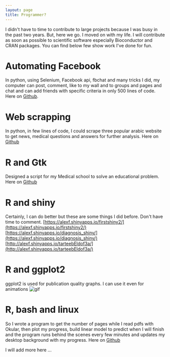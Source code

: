 ```yaml
---
layout: page
title: Programmer?
---
```


I didn't have to time to contribute to large projects because I was busy in the past two years. But, here we go. I moved on with my life. I will contribute as soon as possible to scientific software especially Bioconductor and CRAN packages. You can find below few show work I've done for fun.

# Automating Facebook
In python, using Selenium, Facebook api, fbchat and many tricks I did, my computer can post, comment, like to my wall and to groups and pages and chat and can add friends  with specific criteria in only 500 lines of code. Here on [Github](https://github.com/ahmedelmahy/Automating-Facebook).


# Web scrapping
In python, in few lines of code, I could scrape three popular arabic website to get news, medical questions and answers for further analysis. Here on [Github](https://github.com/ahmedelmahy/webscraping_showcase
)


# R and Gtk
Designed a script for my Medical school to solve an educational problem. Here on [Github](https://github.com/ahmedelmahy/elective)

# R and shiny
Certainly, I can do better but these are some things I did before. Don't have time to comment.
[https://alexf.shinyapps.io/firstshiny2/](https://alexf.shinyapps.io/firstshiny2/)
[https://alexf.shinyapps.io/diagnosis_shiny/](https://alexf.shinyapps.io/diagnosis_shiny/)
[http://alexf.shinyapps.io/tarteebEldof3a/](http://alexf.shinyapps.io/tarteebEldof3a/)

# R and ggplot2
ggplot2 is used for publication quality graphs. I can use it even for animations
![gif]({{site.url}}/assets/animation289finalj.gif)

# R, bash and linux
So I wrote a program to get the number of pages while I read pdfs with Okular, then plot my progress, build linear model to predict when I will finish and the program runs behind the scenes every few minutes and updates my desktop background with my progress.
Here on [Github](https://github.com/ahmedelmahy/readingTrack)




I will add more here ...









